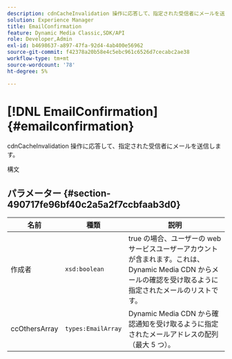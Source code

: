 ```yaml
---
description: cdnCacheInvalidation 操作に応答して、指定された受信者にメールを送信します。
solution: Experience Manager
title: EmailConfirmation
feature: Dynamic Media Classic,SDK/API
role: Developer,Admin
exl-id: b4698637-a897-47fa-92d4-4ab400e56962
source-git-commit: f42378a20b58e4c5ebc961c6526d7cecabc2ae38
workflow-type: tm+mt
source-wordcount: '78'
ht-degree: 5%

---
```


# [!DNL EmailConfirmation]{#emailconfirmation}

cdnCacheInvalidation 操作に応答して、指定された受信者にメールを送信します。

構文

## パラメーター {#section-490717fe96bf40c2a5a2f7ccbfaab3d0}

| 名前 | 種類 | 説明 |
|---|---|---|
| 作成者 | `xsd:boolean` | true の場合、ユーザーの web サービスユーザーアカウントが含まれます。これは、Dynamic Media CDN からメールの確認を受け取るように指定されたメールのリストです。 |
| ccOthersArray | `types:EmailArray` | Dynamic Media CDN から確認通知を受け取るように指定されたメールアドレスの配列（最大 5 つ）。 |
